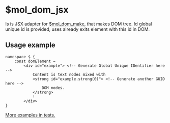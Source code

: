 # $mol_dom_jsx

Is is JSX adapter for [$mol_dom_make](../make), that makes DOM tree. Id global unique id is provided, uses already exits element with this id in DOM.

## Usage example
```tsx
namespace $ {
	const domElement =
		<div id="example"> <!-- Generate Global Unique IDentifier here -->
			Content is text nodes mixed with
			<strong id="example.strong(0)"> <!-- Generate another GUID here -->
				DOM nodes.
			</strong>
			!
		</div>
}
```

[More examples in tests.](jsx.test.ts)
